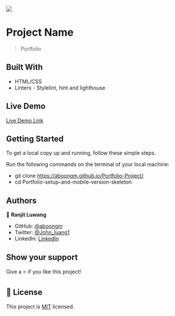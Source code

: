 ![](https://img.shields.io/badge/Microverse-blueviolet)

# Project Name

> Portfolio

## Built With

- HTML/CSS
- Linters - Stylelint, hint and lighthouse

## Live Demo

[Live Demo Link](https://aboongm.github.io/Portfolio-Project/)

## Getting Started

To get a local copy up and running, follow these simple steps.

Run the following commands on the terminal of your local machine:

- git clone https://aboongm.github.io/Portfolio-Project/
- cd Portfolio-setup-and-mobile-version-skeleton

## Authors

👤 **Ranjit Luwang**

- GitHub: [@aboongm](https://github.com/aboongm)
- Twitter: [@John_luang1](https://twitter.com/John_luang1)
- LinkedIn: [LinkedIn](https://www.linkedin.com/in/mayengbam-ranjit-luwang-31962418/)

## Show your support

Give a ⭐️ if you like this project!

## 📝 License

This project is [MIT](./MIT.md) licensed.
